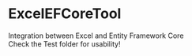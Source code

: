 # ExcelEFCoreTool
  Integration between Excel and Entity Framework Core  
  Check the Test folder for usability!

